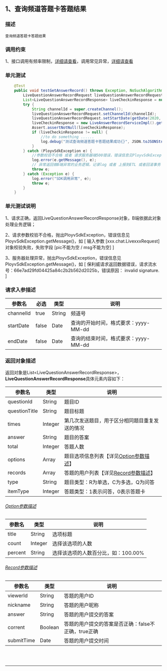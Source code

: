 ## 1、查询频道答题卡答题结果
### 描述
```
查询频道答题卡答题结果
```
### 调用约束
1、接口调用有频率限制，[详细请查看](/limit.md)，调用常见异常，[详细请查看](/exceptionDoc)
### 单元测试
```java
	@Test
	public void testGetAnswerRecord() throws Exception, NoSuchAlgorithmException {
        LiveQuestionAnswerRecordRequest liveQuestionAnswerRecordRequest = new LiveQuestionAnswerRecordRequest();
        List<LiveQuestionAnswerRecordResponse> liveCheckinResponse = null;
        try {
            String channelId = super.createChannel();
            liveQuestionAnswerRecordRequest.setChannelId(channelId);
            liveQuestionAnswerRecordRequest.setStartDate(getDate(2020, 10, 01)).setEndDate(getDate(2099, 10, 01));
            liveCheckinResponse = new LiveAnswerRecordServiceImpl().getAnswerRecord(liveQuestionAnswerRecordRequest);
            Assert.assertNotNull(liveCheckinResponse);
            if (liveCheckinResponse != null) {
                //to do something ......
                log.debug("测试查询频道答题卡答题结果成功{}", JSON.toJSONString(liveCheckinResponse));
            }
        } catch (PloyvSdkException e) {
            //参数校验不合格 或者 请求服务器端500错误，错误信息见PloyvSdkException.getMessage()
            log.error(e.getMessage(), e);
            // 异常返回做B端异常的业务逻辑，记录log 或者 上报到ETL 或者回滚事务
            throw e;
        } catch (Exception e) {
            log.error("SDK调用异常", e);
            throw e;
        }
    }
```
### 单元测试说明
1、请求正确，返回LiveQuestionAnswerRecordResponse对象，B端依据此对象处理业务逻辑；

2、请求参数校验不合格，抛出PloyvSdkException，错误信息见PloyvSdkException.getMessage()，如 [ 输入参数 [xxx.chat.LivexxxRequest]对象校验失败，失败字段 [pic不能为空 / msg不能为空] ]

3、服务器处理异常，抛出PloyvSdkException，错误信息见PloyvSdkException.getMessage()，如 [ 保利威请求返回数据错误，请求流水号：66e7ad29fd04425a84c2b2b562d2025b，错误原因： invalid signature. ]
### 请求入参描述

| 参数名 | 必选 | 类型 | 说明 | 
| -- | -- | -- | -- | 
| channelId | true | String | 频道号 | 
| startDate | false | Date | 查询的开始时间，格式要求：yyyy-MM-dd | 
| endDate | false | Date | 查询的结束时间，格式要求：yyyy-MM-dd | 

### 返回对象描述
返回对象是List&lt;LiveQuestionAnswerRecordResponse&gt;，**LiveQuestionAnswerRecordResponse**具体元素内容如下：

| 参数名 | 类型 | 说明 | 
| -- | -- | -- | 
| questionId | String | 题目ID | 
| questionTitle | String | 题目标题 | 
| times | Integer | 第几次发送题目，用于区分相同题目重复发送的情况 | 
| answer | String | 题目的答案 | 
| total | Integer | 答题人数 | 
| options | Array | 题目选项信息列表【详见[Option参数描述](answerRecordService.md?id=polyv35)】 | 
| records | Array | 答题的用户列表【详见[Record参数描述](answerRecordService.md?id=polyv36)】 | 
| type | String | 题目类型：R为单选，C为多选，Q为问答 | 
| itemType | Integer | 答题类型：1表示问答，0表示答题卡 | 

<h6 id="polyv35"><a href="#/answerRecordService.md?id=polyv35"data-id="Option参数描述"class="anchor"><span>Option参数描述</span></a></h6> <!-- {docsify-ignore} -->

| 参数名 | 类型 | 说明 | 
| -- | -- | -- | 
| title | String | 选项标题 | 
| count | Integer | 选择该选项的人数 | 
| percent | String | 选择该选项的人数百分比，如：100.00% | 

<h6 id="polyv36"><a href="#/answerRecordService.md?id=polyv36"data-id="Record参数描述"class="anchor"><span>Record参数描述</span></a></h6> <!-- {docsify-ignore} -->

| 参数名 | 类型 | 说明 | 
| -- | -- | -- | 
| viewerId | String | 答题的用户ID | 
| nickname | String | 答题的用户昵称 | 
| answer | String | 答题的用户提交的答案 | 
| corrent | Boolean | 答题的用户提交的答案是否正确：false不正确，true正确 | 
| submitTime | Date | 答题的用户提交时间 | 

<br /><br />

------------------

<br /><br />



